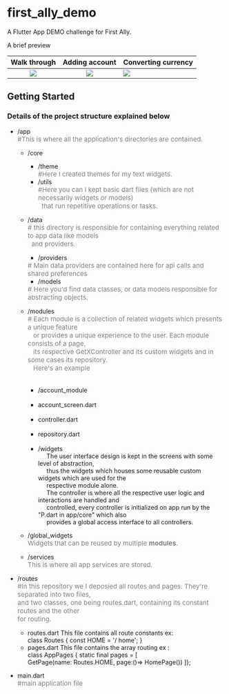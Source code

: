 # first_ally_demo

A Flutter App DEMO challenge for First Ally.

A brief preview

Walk through            |  Adding account        | Converting currency
:-------------------------:|:-------------------------:|:-----
![](https://github.com/nzeakokosi7/fx_change/blob/master/assets/gifs/walk_through.gif)  |  ![](https://github.com/nzeakokosi7/fx_change/blob/master/assets/gifs/add_account.gif) | ![](https://github.com/nzeakokosi7/fx_change/blob/master/assets/gifs/convert_currency.gif)

## Getting Started
### Details of the project structure explained below

- /app <br/>
  <span style="font-size:15px; color:grey"> #This is where all the application's directories are contained. </span>
    - /core
        - /theme <br/>
          <span style="font-size:15px; color:grey"> #Here I created themes for my text widgets. </span>
        - /utils <br/>
          <span style="font-size:15px; color:grey">
      #Here you can I kept basic dart files (which are not necessarily widgets or models) </br>&nbsp;&nbsp;that run repetitive operations or tasks. </span>

    - /data 
      <br/>
      <span style="font-size:15px; color:grey">  # this directory is responsible for containing everything related to app data like models </br>&nbsp;&nbsp;and providers. </span>

        - /providers <br/>
        <span style="font-size:15px; color:grey">
        # Main data providers are contained here for api calls and shared preferences </span>
        
        - /models <br/>
        <span style="font-size:15px; color:grey">
        # Here you'd find data classes, or data models responsible for abstracting objects. </span>

    - /modules 
      <br/>
      <span style="font-size:15px; color:grey"> # Each module is a collection of related widgets which presents a unique feature </br>&nbsp;&nbsp; or provides a unique experience to the user.
  Each module consists of a page, </br>&nbsp;&nbsp; its respective GetXController and its custom widgets and in some cases its repository. </br>&nbsp;&nbsp;
  Here's an example <br/>&nbsp;&nbsp;&nbsp;&nbsp;&nbsp;&nbsp;&nbsp;&nbsp;&nbsp;&nbsp;
      - /account_module <br/>&nbsp;&nbsp;&nbsp;&nbsp;&nbsp;&nbsp;&nbsp;&nbsp;&nbsp;&nbsp;
      - account_screen.dart <br/>&nbsp;&nbsp;&nbsp;&nbsp;&nbsp;&nbsp;&nbsp;&nbsp;&nbsp;&nbsp;
      - controller.dart <br/>&nbsp;&nbsp;&nbsp;&nbsp;&nbsp;&nbsp;&nbsp;&nbsp;&nbsp;&nbsp;
      - repository.dart <br/>&nbsp;&nbsp;&nbsp;&nbsp;&nbsp;&nbsp;&nbsp;&nbsp;&nbsp;&nbsp;
      - /widgets </br>&nbsp;&nbsp;&nbsp;&nbsp;
  The user interface design is kept in the screens with some level of abstraction, </br>&nbsp;&nbsp;&nbsp;&nbsp; thus the widgets which houses some reusable custom widgets which are used for the </br>&nbsp;&nbsp;&nbsp;&nbsp; respective module alone. </br>&nbsp;&nbsp;&nbsp;&nbsp;
  The controller is where all the respective user logic and interactions are handled and </br>&nbsp;&nbsp;&nbsp;&nbsp; controlled, every controller is initialized on app run by the "P.dart in app/core" which also </br>&nbsp;&nbsp;&nbsp;&nbsp; provides a global access interface to all controllers.
  </span>

    - /global_widgets
      <br/> <span style="font-size:15px; color:grey"> Widgets that can be reused by multiple **modules**. </span>

    - /services
      <br/> <span style="font-size:15px; color:grey"> This is where all app services are stored. </span>

- /routes </br>
  <span style="font-size:15px; color:grey"> #In this repository we I deposied all routes and pages. They're separated into two files,</br> and two classes, one being routes.dart, containing its constant routes and the other <br/> for routing. </span>
  - routes.dart
  This file contains all route constants ex:  
  class Routes { const HOME = '/ home'; }  
  - pages.dart
  This file contains the array routing ex :  
  class AppPages { static final pages = [  
  GetPage(name: Routes.HOME, page:()=> HomePage())
  ]};


- main.dart <br/>
  <span style="font-size:15px; color:grey">#main application file

